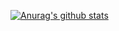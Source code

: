 [![Anurag's github stats](https://hirsch-ui.vercel.app/github/azamat7)](https://github.com/Azamat7/Azamat7/blob/main/README.md)
